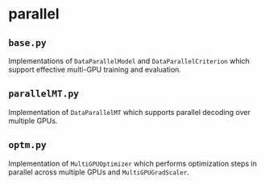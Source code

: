 # parallel

## `base.py`

Implementations of `DataParallelModel` and `DataParallelCriterion` which support effective multi-GPU training and evaluation.

## `parallelMT.py`

Implementation of `DataParallelMT` which supports parallel decoding over multiple GPUs.

## `optm.py`

Implementation of `MultiGPUOptimizer` which performs optimization steps in parallel across multiple GPUs and `MultiGPUGradScaler`.
